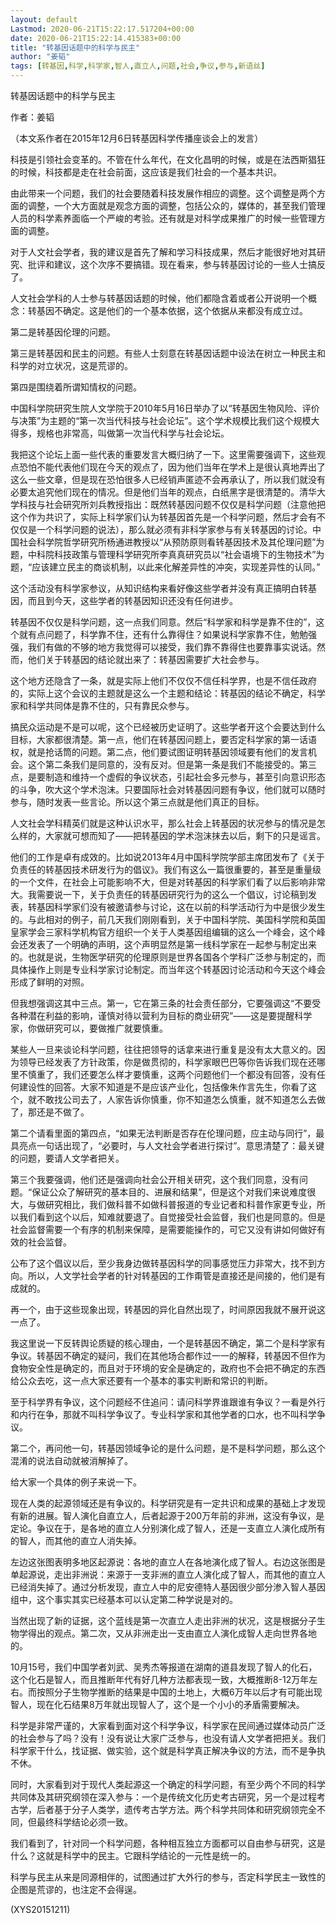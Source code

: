 ```yaml
---
layout: default
Lastmod: 2020-06-21T15:22:17.517204+00:00
date: 2020-06-21T15:22:14.415383+00:00
title: "转基因话题中的科学与民主"
author: "姜韬"
tags: [转基因,科学,科学家,智人,直立人,问题,社会,争议,参与,新语丝]
---
```


转基因话题中的科学与民主

作者：姜韬

（本文系作者在2015年12月6日转基因科学传播座谈会上的发言）

科技是引领社会变革的。不管在什么年代，在文化昌明的时候，或是在法西斯猖狂的时候，科技都是走在社会前面，这应该是我们社会的一个基本共识。

由此带来一个问题，我们的社会要随着科技发展作相应的调整。这个调整是两个方面的调整，一个大方面就是观念方面的调整，包括公众的，媒体的，甚至我们管理人员的科学素养面临一个严峻的考验。还有就是对科学成果推广的时候一些管理方面的调整。

对于人文社会学者，我的建议是首先了解和学习科技成果，然后才能很好地对其研究、批评和建议，这个次序不要搞错。现在看来，参与转基因讨论的一些人士搞反了。

人文社会学科的人士参与转基因话题的时候，他们都隐含着或者公开说明一个概念：转基因不确定。这是他们的一个基本依据，这个依据从来都没有成立过。

第二是转基因伦理的问题。

第三是转基因和民主的问题。有些人士刻意在转基因话题中设法在树立一种民主和科学的对立状况，这是荒谬的。

第四是围绕着所谓知情权的问题。

中国科学院研究生院人文学院于2010年5月16日举办了以“转基因生物风险、评价与决策”为主题的“第一次当代科技与社会论坛”。这个学术规模比我们这个规模大得多，规格也非常高，叫做第一次当代科学与社会论坛。

我把这个论坛上面一些代表的重要发言大概归纳了一下。这里需要强调下，这些观点恐怕不能代表他们现在今天的观点了，因为他们当年在学术上是很认真地弄出了这么一些文章，但是现在恐怕很多人已经销声匿迹不会再承认了，所以我们就没有必要太追究他们现在的情况。但是他们当年的观点，白纸黑字是很清楚的。清华大学科技与社会研究所刘兵教授指出：既然转基因问题不仅仅是科学问题（注意他把这个作为共识了，实际上科学家们认为转基因首先是一个科学问题，然后才会有不仅仅是一个科学问题的说法），那么就必须有非科学家参与有关转基因的讨论。中国社会科学院哲学研究所杨通进教授以“从预防原则看转基因技术及其伦理问题”为题，中科院科技政策与管理科学研究所李真真研究员以“社会语境下的生物技术”为题，“应该建立民主的商谈机制，以此来化解差异性的冲突，实现差异性的认同。”

这个活动没有科学家参议，从知识结构来看好像这些学者并没有真正搞明白转基因，而且到今天，这些学者的转基因知识还没有任何进步。

转基因不仅仅是科学问题，这一点我们同意。然后“科学家和科学是靠不住的”，这个就有点问题了，科学靠不住，还有什么靠得住？如果说科学家靠不住，勉勉强强，我们有做的不够的地方我觉得可以接受，我们靠不靠得住也要靠事实说话。然而，他们关于转基因的结论就出来了：转基因需要扩大社会参与。

这个地方还隐含了一条，就是实际上他们不仅仅不信任科学界，也是不信任政府的，实际上这个会议的主题就是这么一个主题和结论：转基因的结论不确定，科学家和科学共同体是靠不住的，只有靠民众参与。

搞民众运动是不是可以呢，这个已经被历史证明了。这些学者开这个会要达到什么目标，大家都很清楚。第一点，他们在转基因问题上，要否定科学家的第一话语权，就是抢话筒的问题。第二点，他们要试图证明转基因领域要有他们的发言机会。这个第二条我们是同意的，没有反对。但是第一条是我们不能接受的。第三点，是要制造和维持一个虚假的争议状态，引起社会多元参与，甚至引向意识形态的斗争，吹大这个学术泡沫。只要国际社会对转基因问题有争议，他们就可以随时参与，随时发表一些言论。所以这个第三点就是他们真正的目标。

人文社会学科精英们就是这种认识水平，那么社会上转基因的状况参与的情况是怎么样的，大家就可想而知了——把转基因的学术泡沫抹去以后，剩下的只是谣言。

他们的工作是卓有成效的。比如说2013年4月中国科学院学部主席团发布了《关于负责任的转基因技术研发行为的倡议》。我们有这么一篇很重要的，甚至是重量级的一个文件，在社会上可能影响不大，但是对转基因的科学家们看了以后影响非常大。我需要说一下，关于负责任的转基因研究行为的这么一个倡议，讨论稿到发表，转基因科学家们没有被邀请参与讨论，这在以前的科学活动行为中是很少发生的。与此相对的例子，前几天我们刚刚看到，关于中国科学院、美国科学院和英国皇家学会三家科学机构官方组织一个关于人类基因组编辑的这么一个峰会，这个峰会还发表了一个明确的声明，这个声明显然是第一线科学家在一起参与制定出来的。也就是说，生物医学研究的伦理原则是世界各国各个学科广泛参与制定的，而具体操作上则是专业科学家讨论制定。而当年这个转基因讨论活动和今天这个峰会形成了鲜明的对照。

但我想强调这其中三点。第一，它在第三条的社会责任部分，它要强调这“不要受各种潜在利益的影响，谨慎对待以营利为目标的商业研究”——这是要提醒科学家，你做研究可以，要做推广就要慎重。

某些人一旦来谈论科学问题，往往把领导的话拿来进行重复是没有太大意义的。因为领导已经发表了方针政策，你是做贯彻的，科学家眼巴巴等你告诉我们现在还哪里不慎重了，我们还要怎么样才要慎重，这两个问题他们一个都没有回答，没有任何建设性的回答。大家不知道是不是应该产业化，包括像朱作言先生，你看了这个，就不敢找公司去了，人家告诉你慎重，你不知道怎么慎重，就不知道怎么去做了，那还是不做了。

第二个请看里面的第四点，“如果无法判断是否存在伦理问题，应主动与同行”，最具亮点一句话出现了，“必要时，与人文社会学者进行探讨”。意思清楚了：最关键的问题，要请人文学者把关。

第三个我要强调，他们还是强调向社会公开相关研究，这个我们同意，没有问题。“保证公众了解研究的基本目的、进展和结果”，但是这个对我们来说难度很大，与做研究相比，我们做科普不如做科普报道的专业记者和科普作家更专业，所以我们看到这个以后，知难就要退了。自觉接受社会监督，我们也是同意的。但是社会监督需要一个有序的机制来保障，是需要能操作的，可它又没有讲如何做好有效的社会监督。

公布了这个倡议以后，至少我身边做转基因科学的同事感觉压力非常大，找不到方向。所以，人文学社会学者的针对转基因的工作甭管是直接还是间接的，他们是有成就的。

再一个，由于这些现象出现，转基因的异化自然出现了，时间原因我就不展开说这一点了。

我这里说一下反转舆论质疑的核心理由，一个是转基因不确定，第二个是科学家有争议。转基因不确定的疑问，我们在其他场合都作过一一的解释，转基因不但作为食物安全性是确定的，而且对于环境的安全是确定的，政府也不会把不确定的东西给公众去吃，这一点大家还要有一个基本的事实判断和常识的判断。

至于科学界有争议，这个问题经不住追问：请问科学界谁跟谁有争议？一看是外行和内行在争，那就不叫科学争议了。专业科学家和其他学者的口水，也不叫科学争议。

第二个，再问他一句，转基因领域争论的是什么问题，是不是科学问题，那么这个混淆的说法自动就被消解掉了。

给大家一个具体的例子来说一下。

现在人类的起源领域还是有争议的。科学研究是有一定共识和成果的基础上才发现有新的进展。智人演化自直立人，后者起源于200万年前的非洲，这没有争议，是定论。争议在于，是各地的直立人分别演化成了智人，还是一支直立人演化成所有的智人，而其他的直立人消失掉。

左边这张图表明多地区起源说：各地的直立人在各地演化成了智人。右边这张图是单起源说，走出非洲说：来源于一支非洲的直立人演化成了智人，而其他的直立人已经消失掉了。通过分析发现，直立人中的尼安德特人基因很少部分渗入智人基因组中，这个事实其实已经基本可以认定第二种学说是对的。

当然出现了新的证据，这个蓝线是第一次直立人走出非洲的状况，这是根据分子生物学得出的观点。第二次，又从非洲走出一支由直立人演化成智人走向世界各地的。

10月15号，我们中国学者刘武、吴秀杰等报道在湖南的道县发现了智人的化石，这个化石是智人，而且推断年代有好几种方法都表现一致，大概推断8-12万年左右。而按照分子生物学推断的结果是中国的土地上，大概6万年以后才有可能出现智人，现在化石结果8万年就出现智人了，这个是一个小小的矛盾需要解决。

科学是非常严谨的，大家看到面对这个科学争议，科学家在民间通过媒体动员广泛的社会参与了吗？没有！没有说让大家广泛参与，也没有请人文学者把把关。我们科学家干什么，找证据、做实验，这个就是科学真正解决争议的方法，而不是争执不休。

同时，大家看到对于现代人类起源这一个确定的科学问题，有至少两个不同的科学共同体及其研究纲领在深入参与：一个是传统文化历史考古研究，另一个是过程考古学，后者基于分子人类学，遗传考古学方法。两个科学共同体和研究纲领完全不同，但最终科学结论必须一致。

我们看到了，针对同一个科学问题，各种相互独立方面都可以自由参与研究，这是什么？这就是科学中的民主。它跟科学结论的一元性是统一的。

科学与民主从来是同源相伴的，试图通过扩大外行的参与，否定科学民主一致性的企图是荒谬的，也注定不会得逞。

(XYS20151211)

